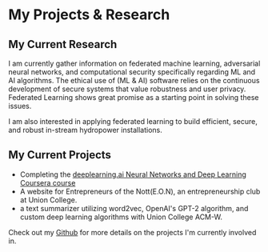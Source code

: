 
# My Projects & Research


## My Current Research

I am currently gather information on federated machine learning, adversarial neural networks, and computational security specifically regarding ML and AI algorithms.
The ethical use of (ML & AI) software relies on the continuous development of secure systems that value robustness and user privacy. Federated Learning shows great promise
as a starting point in solving these issues.

I am also interested in applying federated learning to build efficient, secure, and robust in-stream hydropower installations.


## My Current Projects

- Completing  the [deeplearning.ai Neural Networks and Deep Learning Coursera course](https://www.coursera.org/learn/neural-networks-deep-learning/home/welcome)
- A website for Entrepreneurs of the Nott(E.O.N), an entrepreneurship club at Union College.
- a text summarizer utilizing word2vec, OpenAI's GPT-2 algorithm, and custom deep learning algorithms with Union College ACM-W.

Check out my [Github](https://github.com/sulleyi) for more details on the projects I'm currently involved in.
